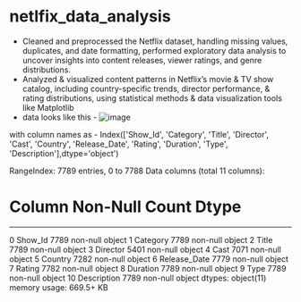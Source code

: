# netlfix_data_analysis
- Cleaned and preprocessed the Netflix dataset, handling missing values, duplicates, and date formatting, performed
exploratory data analysis to uncover insights into content releases, viewer ratings, and genre distributions.
- Analyzed & visualized content patterns in Netflix’s movie & TV show catalog, including country-specific trends,
director performance, & rating distributions, using statistical methods & data visualization tools like Matplotlib
- data looks like this -
  ![image](https://github.com/user-attachments/assets/434735ad-916f-4c5e-8a5b-8f0ad9f92b66)

with column names as - Index(['Show_Id', 'Category', 'Title', 'Director', 'Cast', 'Country', 'Release_Date', 'Rating', 'Duration', 'Type', 'Description'],dtype='object')

RangeIndex: 7789 entries, 0 to 7788
Data columns (total 11 columns):
 #   Column        Non-Null Count  Dtype 
---  ------        --------------  ----- 
 0   Show_Id       7789 non-null   object
 1   Category      7789 non-null   object
 2   Title         7789 non-null   object
 3   Director      5401 non-null   object
 4   Cast          7071 non-null   object
 5   Country       7282 non-null   object
 6   Release_Date  7779 non-null   object
 7   Rating        7782 non-null   object
 8   Duration      7789 non-null   object
 9   Type          7789 non-null   object
 10  Description   7789 non-null   object
dtypes: object(11)
memory usage: 669.5+ KB
